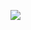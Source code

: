[<img src="https://user-images.githubusercontent.com/96829831/175066843-2d788446-bb86-4e89-a125-12a8094aa295.png">](https://github.com/bacqueyrisses)
